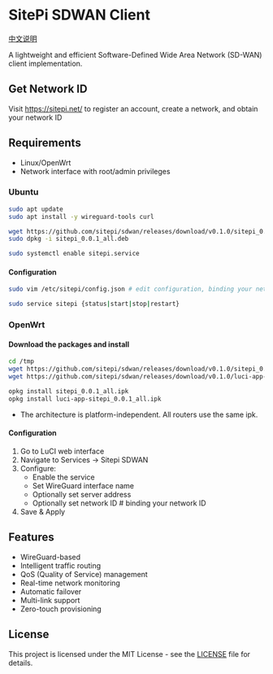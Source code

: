 # SitePi SDWAN Client

[中文说明](README.zh-CN.md)

A lightweight and efficient Software-Defined Wide Area Network (SD-WAN) client implementation.

## Get Network ID
Visit https://sitepi.net/ to register an account, create a network, and obtain your network ID

## Requirements

- Linux/OpenWrt
- Network interface with root/admin privileges

### Ubuntu
```bash
sudo apt update
sudo apt install -y wireguard-tools curl

wget https://github.com/sitepi/sdwan/releases/download/v0.1.0/sitepi_0.0.1_all.deb
sudo dpkg -i sitepi_0.0.1_all.deb

sudo systemctl enable sitepi.service
```

#### Configuration
```bash
sudo vim /etc/sitepi/config.json # edit configuration, binding your network ID

sudo service sitepi {status|start|stop|restart}
```

### OpenWrt
#### Download the packages and install
```bash
cd /tmp
wget https://github.com/sitepi/sdwan/releases/download/v0.1.0/sitepi_0.0.1_all.ipk
wget https://github.com/sitepi/sdwan/releases/download/v0.1.0/luci-app-sitepi_0.0.1_all.ipk

opkg install sitepi_0.0.1_all.ipk
opkg install luci-app-sitepi_0.0.1_all.ipk
```

- The architecture is platform-independent. All routers use the same ipk.

#### Configuration
   1. Go to LuCI web interface
   2. Navigate to Services -> Sitepi SDWAN
   3. Configure:
      - Enable the service
      - Set WireGuard interface name
      - Optionally set server address
      - Optionally set network ID      # binding your network ID
   4. Save & Apply

## Features

- WireGuard-based
- Intelligent traffic routing
- QoS (Quality of Service) management
- Real-time network monitoring
- Automatic failover
- Multi-link support
- Zero-touch provisioning

## License

This project is licensed under the MIT License - see the [LICENSE](LICENSE) file for details.
